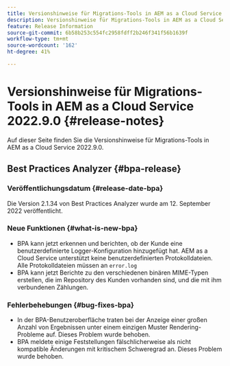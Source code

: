 ```yaml
---
title: Versionshinweise für Migrations-Tools in AEM as a Cloud Service 2022.9.0
description: Versionshinweise für Migrations-Tools in AEM as a Cloud Service 2022.9.0
feature: Release Information
source-git-commit: 6b58b253c554fc2958fdff2b246f341f56b1639f
workflow-type: tm+mt
source-wordcount: '162'
ht-degree: 41%

---
```


# Versionshinweise für Migrations-Tools in AEM as a Cloud Service 2022.9.0 {#release-notes}

Auf dieser Seite finden Sie die Versionshinweise für Migrations-Tools in AEM as a Cloud Service 2022.9.0.

## Best Practices Analyzer {#bpa-release}

### Veröffentlichungsdatum {#release-date-bpa}

Die Version 2.1.34 von Best Practices Analyzer wurde am 12. September 2022 veröffentlicht.

### Neue Funktionen {#what-is-new-bpa}

* BPA kann jetzt erkennen und berichten, ob der Kunde eine benutzerdefinierte Logger-Konfiguration hinzugefügt hat. AEM as a Cloud Service unterstützt keine benutzerdefinierten Protokolldateien. Alle Protokolldateien müssen an `error.log`
* BPA kann jetzt Berichte zu den verschiedenen binären MIME-Typen erstellen, die im Repository des Kunden vorhanden sind, und die mit ihm verbundenen Zählungen.

### Fehlerbehebungen {#bug-fixes-bpa}

* In der BPA-Benutzeroberfläche traten bei der Anzeige einer großen Anzahl von Ergebnissen unter einem einzigen Muster Rendering-Probleme auf. Dieses Problem wurde behoben.
* BPA meldete einige Feststellungen fälschlicherweise als nicht kompatible Änderungen mit kritischem Schweregrad an. Dieses Problem wurde behoben.